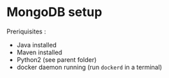 # MongoDB setup

Preriquisites :

* Java installed
* Maven installed
* Python2 (see parent folder)
* docker daemon running (run `dockerd` in a terminal)
